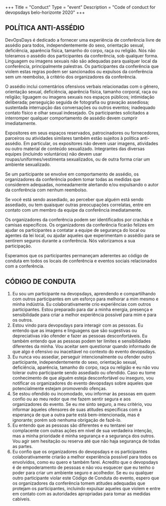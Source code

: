 +++
Title = "Conduct"
Type = "event"
Description = "Code of conduct for devopsdays belo-horizonte 2020"
+++


## POLÍTICA ANTI-ASSÉDIO

DevOpsDays é dedicado a fornecer uma experiência de conferência livre de assédio para todos, independentemente do sexo, orientação sexual, deficiência, aparência física, tamanho do corpo, raça ou religião. Nós não toleramos o assédio dos participantes da conferência, sob qualquer forma. Linguagem ou imagens sexuais não são adequadas para qualquer local da conferência, principalmente palestras. Os participantes da conferência que violem estas regras podem ser sancionados ou expulsos da conferência sem um reembolso, à critério dos organizadores da conferência.

O assédio inclui comentários ofensivos verbais relacionadas com o gênero, orientação sexual, deficiência, aparência física, tamanho corporal, raça ou religião; liguagem ou imagens sexuais nos espaços públicos; intimidação deliberada; perseguição seguida de fotografia ou gravação assediosa; sustentada interrupção das conversações ou outros eventos; inadequado contato físico e olhar sexual indesejado. Os participantes solicitados a interromper qualquer comportamento de assédio devem cumprir imediatamente.

Expositores em seus espaços reservados, patrocinadores ou fornecedores, parceiros ou atividades similares também estão sujeitos à política anti-assédio. Em particular, os expositores não devem usar imagens, atividades ou outro material de conteúdo sexualizado. Integrantes das diversas equipes (incluindo voluntários) não devem usar roupas/uniformes/vestimenta sexualizados, ou de outra forma criar um ambiente sexualizado.

Se um participante se envolve em comportamento de assédio, os organizadores da conferência podem tomar todas as medidas que considerem adequadas, nomeadamente alertando e/ou expulsando o autor da conferência com nenhum reembolso.

Se você está sendo assediado, ao perceber que alguém está sendo assediado, ou tem quaisquer outras preocupações correlatas, entre em contato com um membro da equipe da conferência imediatamente.

Os organizadores da conferência podem ser identificados por crachás e camisas específicos. Os organizadores da conferência ficarão felizes em ajudar os participantes a contatar a equipe de segurança do local ou agentes da lei local, ou ajudar aqueles que experimentam o assédio para se sentirem seguros durante a conferência. Nós valorizamos a sua participação.

Esperamos que os participantes permaneçam aderentes ao código de conduta em todos os locais de conferência e eventos sociais relacionados com a conferência.

## CÓDIGO DE CONDUTA

1. Eu sou um participante na devopsdays, aprendendo e compartilhando com outros participantes em um esforço para melhorar a mim mesmo e minha indústria. Eu colaborativamente crio experiências com outros participantes. Estou preparado para dar a minha energia, presença e sensibilidade para criar a melhor experiência possível para mim e para os outros.
2. Estou vindo para devopsdays para interagir com as pessoas. Eu entendo que as imagens e linguagens que são sugestivas ou depreciativas irão ofender e fazer as pessoas desconfortáveis. Eu também entendo que as pessoas podem ter limites e sensibilidades diferentes da minha. Vou aceitar sem questionar quando informado de que algo é ofensivo ou inaceitável no contexto do evento devopsdays.
3. Eu nunca vou assediar, perseguir intencionalmente ou ofender outro participante, independentemente do sexo, orientação sexual, deficiência, aparência, tamanho do corpo, raça ou religião e eu não vou tolerar outro participante sendo assediado ou ofendido. Caso eu tome conhecimento de que alguém esteja desconfortável ou inseguro, vou notificar os organizadores do evento devopsdays sobre aqueles que potencialmente estejam promovendo ofenças.
4. Se estou ofendido ou incomodado, vou informar às pessoas em quem confio ou ao meu redor que me fazem sentir segura e aos organizadores do evento. Se eu me sinto seguro, a meu critério, vou informar àqueles ofensores de suas atitudes específicas com a esperança de que a outra parte está bem-intencionada, mas é ignorante; porém sob nenhuma obrigação de fazê-lo.
5. Eu entendo que as pessoas são diferentes e eu tentarei ser complacente com outras ações em nível de sua verdadeira intenção, mas a minha prioridade é minha segurança e a segurança dos outros. Vou agir sem hesitação ou reserva até que não haja segurança de todas as partes.
6. Eu confio que os organizadores do devopsdays e os participantes colaborativamente criarão a melhor experiência possível para todos os envolvidos, como eu quero e também farei. Acredito que o devopsdays é de empoderamento de pessoas e não vou esquecer que eu tenho o poder para criar um ambiente seguro e acolhedor. Se eu ou qualquer outro participante violar este Código de Conduta do evento, espero que os organizadores da conferência tomem atitudes adequadas que protejam os participantes, incluindo expulsar aqueles que violem e entre em contato com as autoridades apropriadas para tomar as medidas cabíveis.
